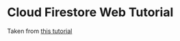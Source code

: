 # Cloud Firestore Web Tutorial

Taken from [this tutorial](https://www.youtube.com/watch?v=2Vf1D-rUMwE&t=82s)